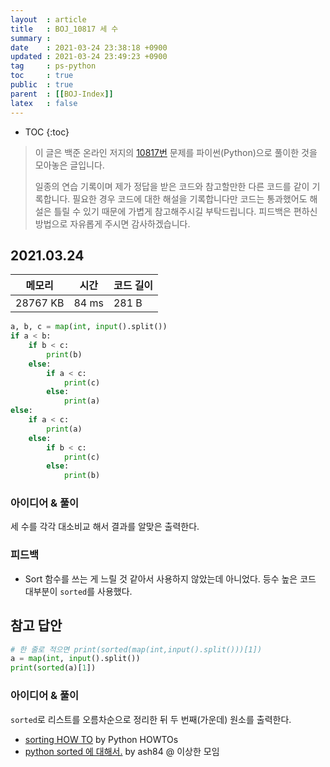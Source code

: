 ```yaml
---
layout  : article
title   : BOJ_10817 세 수
summary : 
date    : 2021-03-24 23:38:18 +0900
updated : 2021-03-24 23:49:23 +0900
tag     : ps-python
toc     : true
public  : true
parent  : [[BOJ-Index]]
latex   : false
---
```

* TOC
{:toc}

> 이 글은 백준 온라인 저지의 [10817번](https://www.acmicpc.net/problem/10817) 문제를 파이썬(Python)으로 풀이한 것을 모아놓은 글입니다.
>
> 일종의 연습 기록이며 제가 정답을 받은 코드와 참고할만한 다른 코드를 같이 기록합니다. 필요한 경우 코드에 대한 해설을 기록합니다만 코드는 통과했어도 해설은 틀릴 수 있기 때문에 가볍게 참고해주시길 부탁드립니다. 피드백은 편하신 방법으로 자유롭게 주시면 감사하겠습니다.

## 2021.03.24

| 메모리    | 시간  | 코드 길이 |
| --------- | ----- | --------- |
| 28767 KB  | 84 ms | 281 B     |

```python
a, b, c = map(int, input().split())
if a < b:
    if b < c:
        print(b)
    else:
        if a < c:
            print(c)
        else:
            print(a)
else:
    if a < c:
        print(a)
    else:
        if b < c:
            print(c)
        else:
            print(b)
```

### 아이디어 & 풀이

세 수를 각각 대소비교 해서 결과를 알맞은 출력한다.

### 피드백

* Sort 함수를 쓰는 게 느릴 것 같아서 사용하지 않았는데 아니었다. 등수 높은 코드 대부분이 `sorted`를 사용했다.

## 참고 답안

```python
# 한 줄로 적으면 print(sorted(map(int,input().split()))[1])
a = map(int, input().split())
print(sorted(a)[1])
```

### 아이디어 & 풀이

`sorted`로 리스트를 오름차순으로 정리한 뒤 두 번째(가운데) 원소를 출력한다.

* [sorting HOW TO](https://docs.python.org/3/howto/sorting.html) by Python HOWTOs
* [python sorted 에 대해서.](http://blog.weirdx.io/post/50236) by ash84 @ 이상한 모임
